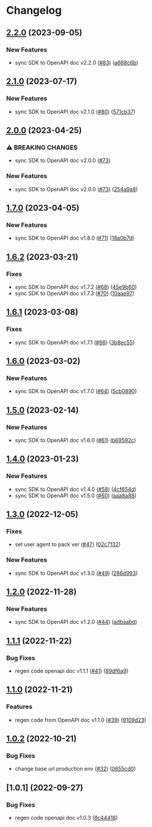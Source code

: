 # Changelog

## [2.2.0](https://github.com/circlefin/circle-nodejs-sdk/compare/v2.1.0...v2.2.0) (2023-09-05)


### New Features

* sync SDK to OpenAPI doc v2.2.0 ([#83](https://github.com/circlefin/circle-nodejs-sdk/issues/83)) ([a688c6b](https://github.com/circlefin/circle-nodejs-sdk/commit/a688c6bccb4c93f5ff6ed61054c8d71ef7633fc4))

## [2.1.0](https://github.com/circlefin/circle-nodejs-sdk/compare/v2.0.0...v2.1.0) (2023-07-17)


### New Features

* sync SDK to OpenAPI doc v2.1.0 ([#80](https://github.com/circlefin/circle-nodejs-sdk/issues/80)) ([571cb37](https://github.com/circlefin/circle-nodejs-sdk/commit/571cb37577218cd0d1e6416f32884058128f357f))

## [2.0.0](https://github.com/circlefin/circle-nodejs-sdk/compare/v1.7.0...v2.0.0) (2023-04-25)


### ⚠ BREAKING CHANGES

* sync SDK to OpenAPI doc v2.0.0 ([#73](https://github.com/circlefin/circle-nodejs-sdk/issues/73))

### New Features

* sync SDK to OpenAPI doc v2.0.0 ([#73](https://github.com/circlefin/circle-nodejs-sdk/issues/73)) ([254a9a8](https://github.com/circlefin/circle-nodejs-sdk/commit/254a9a83cc5e8fcc67b72605838c2b67e3b089ce))

## [1.7.0](https://github.com/circlefin/circle-nodejs-sdk/compare/v1.6.2...v1.7.0) (2023-04-05)


### New Features

* sync SDK to OpenAPI doc v1.8.0 ([#71](https://github.com/circlefin/circle-nodejs-sdk/issues/71)) ([18a0b7d](https://github.com/circlefin/circle-nodejs-sdk/commit/18a0b7dfd01cfdbeee51114d9d1d6187cf72cad3))

## [1.6.2](https://github.com/circlefin/circle-nodejs-sdk/compare/v1.6.1...v1.6.2) (2023-03-21)


### Fixes

* sync SDK to OpenAPI doc v1.7.2 ([#68](https://github.com/circlefin/circle-nodejs-sdk/issues/68)) ([45e9b60](https://github.com/circlefin/circle-nodejs-sdk/commit/45e9b6042f64332714b88001ad749bde63b898e8))
* sync SDK to OpenAPI doc v1.7.3 ([#70](https://github.com/circlefin/circle-nodejs-sdk/issues/70)) ([10aae97](https://github.com/circlefin/circle-nodejs-sdk/commit/10aae978f2502d270d5c49f5f860a9dd2a4d8753))

## [1.6.1](https://github.com/circlefin/circle-nodejs-sdk/compare/v1.6.0...v1.6.1) (2023-03-08)


### Fixes

* sync SDK to OpenAPI doc v1.7.1 ([#66](https://github.com/circlefin/circle-nodejs-sdk/issues/66)) ([3b8ec55](https://github.com/circlefin/circle-nodejs-sdk/commit/3b8ec556ee4a2e813fb8fa37a59bc8c917f21565))

## [1.6.0](https://github.com/circlefin/circle-nodejs-sdk/compare/v1.5.0...v1.6.0) (2023-03-02)


### New Features

* sync SDK to OpenAPI doc v1.7.0 ([#64](https://github.com/circlefin/circle-nodejs-sdk/issues/64)) ([5cb0890](https://github.com/circlefin/circle-nodejs-sdk/commit/5cb0890bbddbf52b95f230d7c644f6e9c56a9463))

## [1.5.0](https://github.com/circlefin/circle-nodejs-sdk/compare/v1.4.0...v1.5.0) (2023-02-14)


### New Features

* sync SDK to OpenAPI doc v1.6.0 ([#61](https://github.com/circlefin/circle-nodejs-sdk/issues/61)) ([b69592c](https://github.com/circlefin/circle-nodejs-sdk/commit/b69592c07d29090589513162b689227ed2787c64))

## [1.4.0](https://github.com/circlefin/circle-nodejs-sdk/compare/v1.3.0...v1.4.0) (2023-01-23)


### New Features

* sync SDK to OpenAPI doc v1.4.0 ([#58](https://github.com/circlefin/circle-nodejs-sdk/issues/58)) ([4cf654d](https://github.com/circlefin/circle-nodejs-sdk/commit/4cf654dfb88ab7b932896cbea4d793857c74361d))
* sync SDK to OpenAPI doc v1.5.0 ([#60](https://github.com/circlefin/circle-nodejs-sdk/issues/60)) ([aaa8a88](https://github.com/circlefin/circle-nodejs-sdk/commit/aaa8a88f85a8c09912f8f7ce8a29f8976b8c4efe))

## [1.3.0](https://github.com/circlefin/circle-nodejs-sdk/compare/v1.2.0...v1.3.0) (2022-12-05)


### Fixes

* set user agent to pack ver ([#47](https://github.com/circlefin/circle-nodejs-sdk/issues/47)) ([02c7132](https://github.com/circlefin/circle-nodejs-sdk/commit/02c71320b4719b9d36ba2dd65693a75756ea3303))


### New Features

* sync SDK to OpenAPI doc v1.3.0 ([#49](https://github.com/circlefin/circle-nodejs-sdk/issues/49)) ([286d993](https://github.com/circlefin/circle-nodejs-sdk/commit/286d9932328c64bb6b1c707d9e94446ae2b52f7b))

## [1.2.0](https://github.com/circlefin/circle-nodejs-sdk/compare/v1.1.1...v1.2.0) (2022-11-28)


### New Features

* sync SDK to OpenAPI doc v1.2.0 ([#44](https://github.com/circlefin/circle-nodejs-sdk/issues/44)) ([adbaabd](https://github.com/circlefin/circle-nodejs-sdk/commit/adbaabd3e81aad197cc18cdfd44db94fe034b97b))

## [1.1.1](https://github.com/circlefin/circle-nodejs-sdk/compare/v1.1.0...v1.1.1) (2022-11-22)


### Bug Fixes

* regen code openapi doc v1.1.1 ([#41](https://github.com/circlefin/circle-nodejs-sdk/issues/41)) ([89df6a9](https://github.com/circlefin/circle-nodejs-sdk/commit/89df6a99d479603382ac884c0c34e316ae1e2085))

## [1.1.0](https://github.com/circlefin/circle-nodejs-sdk/compare/v1.0.2...v1.1.0) (2022-11-21)


### Features

* regen code from OpenAPI doc v1.1.0 ([#39](https://github.com/circlefin/circle-nodejs-sdk/issues/39)) ([9109d23](https://github.com/circlefin/circle-nodejs-sdk/commit/9109d23ca486e46aa9962cb215ff3ffa339aa3dd))

## [1.0.2](https://github.com/circlefin/circle-nodejs-sdk/compare/v1.0.1...v1.0.2) (2022-10-21)


### Bug Fixes

* change base url production env ([#32](https://github.com/circlefin/circle-nodejs-sdk/issues/32)) ([0655cd0](https://github.com/circlefin/circle-nodejs-sdk/commit/0655cd023162822f4cd0386f7c70160e17fe1651))

## [1.0.1] (2022-09-27)


### Bug Fixes

* regen code openapi doc v1.0.3 ([8c44418](https://github.com/circlefin/circle-nodejs-sdk/commit/8c44418fb644ab5ce54f293498893667b69063b2))
